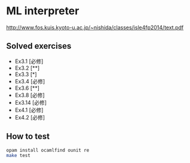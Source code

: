# ML interpreter

<http://www.fos.kuis.kyoto-u.ac.jp/~nishida/classes/isle4fp2014/text.pdf>

## Solved exercises

- Ex3.1 [必修]
- Ex3.2 [**]
- Ex3.3 [*]
- Ex3.4 [必修]
- Ex3.6 [**]
- Ex3.8 [必修]
- Ex3.14 [必修]
- Ex4.1 [必修]
- Ex4.2 [必修]

## How to test

```sh
opam install ocamlfind ounit re
make test
```
